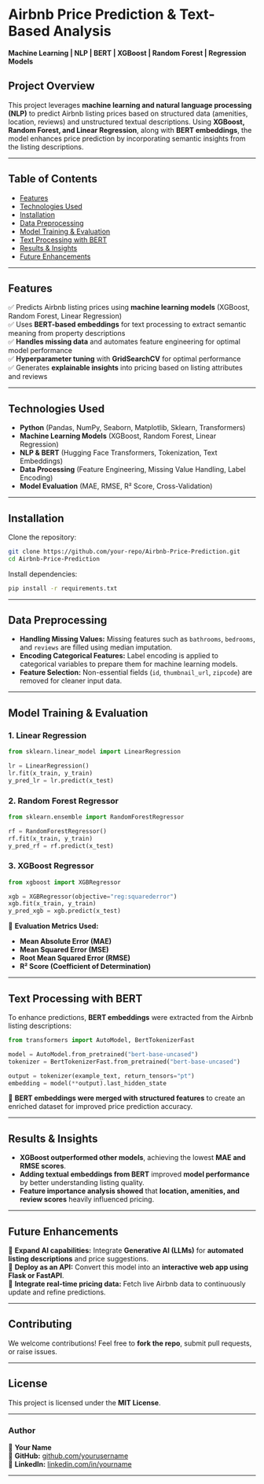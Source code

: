 # **Airbnb Price Prediction & Text-Based Analysis**
**Machine Learning | NLP | BERT | XGBoost | Random Forest | Regression Models**

## **Project Overview**
This project leverages **machine learning and natural language processing (NLP)** to predict Airbnb listing prices based on structured data (amenities, location, reviews) and unstructured textual descriptions. Using **XGBoost, Random Forest, and Linear Regression**, along with **BERT embeddings**, the model enhances price prediction by incorporating semantic insights from the listing descriptions.

---

## **Table of Contents**
- [Features](#features)
- [Technologies Used](#technologies-used)
- [Installation](#installation)
- [Data Preprocessing](#data-preprocessing)
- [Model Training & Evaluation](#model-training--evaluation)
- [Text Processing with BERT](#text-processing-with-bert)
- [Results & Insights](#results--insights)
- [Future Enhancements](#future-enhancements)

---

## **Features**
✅ Predicts Airbnb listing prices using **machine learning models** (XGBoost, Random Forest, Linear Regression)  
✅ Uses **BERT-based embeddings** for text processing to extract semantic meaning from property descriptions  
✅ **Handles missing data** and automates feature engineering for optimal model performance  
✅ **Hyperparameter tuning** with **GridSearchCV** for optimal performance  
✅ Generates **explainable insights** into pricing based on listing attributes and reviews  

---

## **Technologies Used**
- **Python** (Pandas, NumPy, Seaborn, Matplotlib, Sklearn, Transformers)  
- **Machine Learning Models** (XGBoost, Random Forest, Linear Regression)  
- **NLP & BERT** (Hugging Face Transformers, Tokenization, Text Embeddings)  
- **Data Processing** (Feature Engineering, Missing Value Handling, Label Encoding)  
- **Model Evaluation** (MAE, RMSE, R² Score, Cross-Validation)  

---

## **Installation**

Clone the repository:  
```bash
git clone https://github.com/your-repo/Airbnb-Price-Prediction.git
cd Airbnb-Price-Prediction
```

Install dependencies:  
```bash
pip install -r requirements.txt
```

---

## **Data Preprocessing**
- **Handling Missing Values:** Missing features such as `bathrooms`, `bedrooms`, and `reviews` are filled using median imputation.  
- **Encoding Categorical Features:** Label encoding is applied to categorical variables to prepare them for machine learning models.  
- **Feature Selection:** Non-essential fields (`id`, `thumbnail_url`, `zipcode`) are removed for cleaner input data.  

---

## **Model Training & Evaluation**
### **1. Linear Regression**
```python
from sklearn.linear_model import LinearRegression

lr = LinearRegression()
lr.fit(x_train, y_train)
y_pred_lr = lr.predict(x_test)
```

### **2. Random Forest Regressor**
```python
from sklearn.ensemble import RandomForestRegressor

rf = RandomForestRegressor()
rf.fit(x_train, y_train)
y_pred_rf = rf.predict(x_test)
```

### **3. XGBoost Regressor**
```python
from xgboost import XGBRegressor

xgb = XGBRegressor(objective="reg:squarederror")
xgb.fit(x_train, y_train)
y_pred_xgb = xgb.predict(x_test)
```

📌 **Evaluation Metrics Used:**  
- **Mean Absolute Error (MAE)**  
- **Mean Squared Error (MSE)**  
- **Root Mean Squared Error (RMSE)**  
- **R² Score (Coefficient of Determination)**  

---

## **Text Processing with BERT**
To enhance predictions, **BERT embeddings** were extracted from the Airbnb listing descriptions:  

```python
from transformers import AutoModel, BertTokenizerFast

model = AutoModel.from_pretrained("bert-base-uncased")
tokenizer = BertTokenizerFast.from_pretrained("bert-base-uncased")

output = tokenizer(example_text, return_tensors="pt")
embedding = model(**output).last_hidden_state
```

🔹 **BERT embeddings were merged with structured features** to create an enriched dataset for improved price prediction accuracy.  

---

## **Results & Insights**
- **XGBoost outperformed other models**, achieving the lowest **MAE and RMSE scores**.  
- **Adding textual embeddings from BERT** improved **model performance** by better understanding listing quality.  
- **Feature importance analysis showed** that **location, amenities, and review scores** heavily influenced pricing.  

---

## **Future Enhancements**
🚀 **Expand AI capabilities:** Integrate **Generative AI (LLMs)** for **automated listing descriptions** and price suggestions.  
🚀 **Deploy as an API:** Convert this model into an **interactive web app using Flask or FastAPI**.  
🚀 **Integrate real-time pricing data:** Fetch live Airbnb data to continuously update and refine predictions.  

---

## **Contributing**
We welcome contributions! Feel free to **fork the repo**, submit pull requests, or raise issues.  

---

## **License**
This project is licensed under the **MIT License**.  

---

### **Author**
📌 **Your Name**  
🔗 **GitHub:** [github.com/yourusername](#)  
🔗 **LinkedIn:** [linkedin.com/in/yourname](#)  

---
